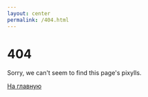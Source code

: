 ```yaml
---
layout: center
permalink: /404.html
---
```


# 404

Sorry, we can't seem to find this page's pixylls.

<div class="mt3">
  <a href="{{ site.baseurl }}/" class="button button-blue button-big">На главную</a>
</div>
